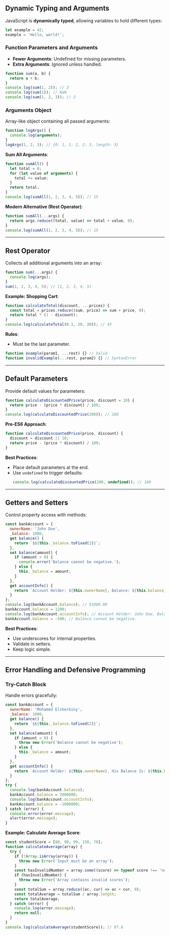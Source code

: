 ## Dynamic Typing and Arguments

JavaScript is **dynamically typed**, allowing variables to hold different types:
```javascript
let example = 42;
example = 'Hello, world!';
```

### Function Parameters and Arguments

- **Fewer Arguments**: Undefined for missing parameters.
- **Extra Arguments**: Ignored unless handled.
```javascript
function sum(a, b) {
  return a + b;
}
console.log(sum(1, 2)); // 3
console.log(sum(1)); // NaN
console.log(sum(1, 2, 3)); // 3
```

### Arguments Object

Array-like object containing all passed arguments:
```javascript
function logArgs() {
  console.log(arguments);
}
logArgs(1, 2, 3); // {0: 1, 1: 2, 2: 3, length: 3}
```

**Sum All Arguments**:
```javascript
function sumAll() {
  let total = 0;
  for (let value of arguments) {
    total += value;
  }
  return total;
}
console.log(sumAll(1, 2, 3, 4, 5)); // 15
```

**Modern Alternative (Rest Operator)**:
```javascript
function sumAll(...args) {
  return args.reduce((total, value) => total + value, 0);
}
console.log(sumAll(1, 2, 3, 4, 5)); // 15
```

---

## Rest Operator

Collects all additional arguments into an array:
```javascript
function sum(...args) {
  console.log(args);
}
sum(1, 2, 3, 4, 5); // [1, 2, 3, 4, 5]
```

**Example: Shopping Cart**:
```javascript
function calculateTotal(discount, ...prices) {
  const total = prices.reduce((sum, price) => sum + price, 0);
  return total * (1 - discount);
}
console.log(calculateTotal(0.1, 20, 30)); // 45
```

**Rules**:
- Must be the last parameter.
```javascript
function example(param1, ...rest) {} // Valid
function invalidExample(...rest, param2) {} // SyntaxError
```

---

## Default Parameters

Provide default values for parameters:
```javascript
function calculateDiscountedPrice(price, discount = 10) {
  return price - (price * discount) / 100;
}
console.log(calculateDiscountedPrice(200)); // 180
```

**Pre-ES6 Approach**:
```javascript
function calculateDiscountedPrice(price, discount) {
  discount = discount || 10;
  return price - (price * discount) / 100;
}
```

**Best Practices**:
- Place default parameters at the end.
- Use `undefined` to trigger defaults:
  ```javascript
  console.log(calculateDiscountedPrice(200, undefined)); // 180
  ```

---

## Getters and Setters

Control property access with methods:
```javascript
const bankAccount = {
  ownerName: 'John Doe',
  _balance: 1000,
  get balance() {
    return `$${this._balance.toFixed(2)}`;
  },
  set balance(amount) {
    if (amount < 0) {
      console.error('Balance cannot be negative.');
    } else {
      this._balance = amount;
    }
  },
  get accountInfo() {
    return `Account Holder: ${this.ownerName}, Balance: ${this.balance}`;
  }
};
console.log(bankAccount.balance); // $1000.00
bankAccount.balance = 1200;
console.log(bankAccount.accountInfo); // Account Holder: John Doe, Balance: $1200.00
bankAccount.balance = -500; // Balance cannot be negative.
```

**Best Practices**:
- Use underscores for internal properties.
- Validate in setters.
- Keep logic simple.

---

## Error Handling and Defensive Programming

### Try-Catch Block

Handle errors gracefully:
```javascript
const bankAccount = {
  ownerName: 'Mohamed Elsherbiny',
  _balance: 1000,
  get balance() {
    return `$${this._balance.toFixed(2)}`;
  },
  set balance(amount) {
    if (amount < 0) {
      throw new Error('Balance cannot be negative');
    } else {
      this._balance = amount;
    }
  },
  get accountInfo() {
    return `Account Holder: ${this.ownerName}, His Balance Is: ${this.balance}`;
  }
};
try {
  console.log(bankAccount.balance);
  bankAccount.balance = 2000000;
  console.log(bankAccount.accountInfo);
  bankAccount.balance = -1000000;
} catch (error) {
  console.error(error.message);
  alert(error.message);
}
```

**Example: Calculate Average Score**:
```javascript
const studentScore = [80, 90, 99, 150, 70];
function calculateAverage(array) {
  try {
    if (!Array.isArray(array)) {
      throw new Error('Input must be an array');
    }
    const hasInvalidNumber = array.some((score) => typeof score !== 'number');
    if (hasInvalidNumber) {
      throw new Error('Array contains invalid scores');
    }
    const totalSum = array.reduce((ac, cur) => ac + cur, 0);
    const totalAverage = totalSum / array.length;
    return totalAverage;
  } catch (error) {
    console.log(error.message);
    return null;
  }
}
console.log(calculateAverage(studentScore)); // 97.8
```